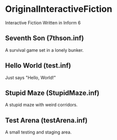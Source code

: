 # OriginalInteractiveFiction
Interactive Fiction Written in Inform 6

## Seventh Son (7thson.inf)
A survival game set in a lonely bunker.

## Hello World (test.inf)
Just says "Hello, World!"

## Stupid Maze (StupidMaze.inf)
A stupid maze with weird corridors.

## Test Arena (testArena.inf)
A small testing and staging area.
